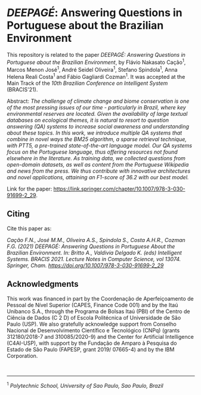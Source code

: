 # *DEEPAGÉ*: Answering Questions in Portuguese about the Brazilian Environment

This repository is related to the paper *DEEPAGÉ: Answering Questions in Portuguese about the Brazilian Environment*, by Flávio Nakasato Cação<sup>1</sup>, Marcos Menon José<sup>1</sup>, André Seidel Oliveira<sup>1</sup>, Stefano Spindola<sup>1</sup>, Anna Helena Reali Costa<sup>1</sup> and Fábio Gagliardi Cozman<sup>1</sup>. It was accepted at the Main Track of the *10th Brazilian Conference on Intelligent System* (BRACIS'21).

Abstract:
*The challenge of climate change and biome conservation is one of the most 
pressing issues of our time - particularly in Brazil, where key environmental reserves are located. Given the availability of large textual databases on ecological themes, it is natural to resort to question answering (QA) systems to increase social awareness and understanding about these topics. In this work, we introduce multiple QA systems that combine in novel ways the BM25 algorithm, a sparse retrieval technique, with PTT5, a pre-trained state-of-the-art language model. Our QA systems focus on the Portuguese language, thus offering resources not found elsewhere in the literature. As training data, we collected questions from open-domain datasets, as well as content from the Portuguese Wikipedia and news from the press. We thus contribute with innovative architectures and novel applications, attaining an F1-score of 36.2 with our best model.*

Link for the paper: https://link.springer.com/chapter/10.1007/978-3-030-91699-2_29.

## Citing

Cite this paper as:

*Cação F.N., José M.M., Oliveira A.S., Spindola S., Costa A.H.R., Cozman F.G. (2021) DEEPAGÉ: Answering Questions in Portuguese About the Brazilian Environment. In: Britto A., Valdivia Delgado K. (eds) Intelligent Systems. BRACIS 2021. Lecture Notes in Computer Science, vol 13074. Springer, Cham. https://doi.org/10.1007/978-3-030-91699-2_29*

## Acknowledgments
This work was financed in part by the Coordenação de Aperfeiçoamento de Pessoal de Nível Superior (CAPES, Finance Code 001) and by the Itaú Unibanco S.A., through the Programa de Bolsas Itaú (PBI) of the Centro de Ciência de Dados (C 2 D) of Escola Politécnica of Universidade de São Paulo (USP). We also gratefully acknowledge support from Conselho Nacional de Desenvolvimento Científico e Tecnológico (CNPq) (grants 312180/2018-7 and 310085/2020-9) and the Center for Artificial Intelligence (C4AI-USP), with support by the Fundação de Amparo à Pesquisa do Estado de São Paulo (FAPESP, grant 2019/ 07665-4) and by the IBM Corporation.

<br>

---
<sup>1</sup> *Polytechnic School, University of Sao Paulo, Sao Paulo, Brazil*
